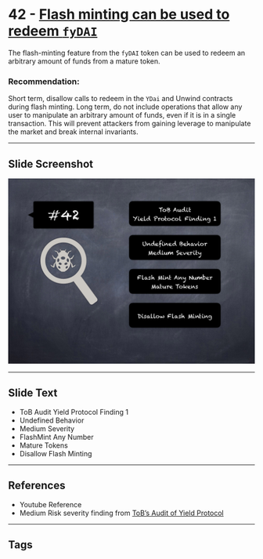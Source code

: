 
# 42 - [Flash minting can be used to redeem `fyDAI`](./Flash%20minting%20can%20be%20used%20to%20redeem%20`fyDAI`.md)

The flash-minting feature from the `fyDAI` token can be used to redeem an arbitrary amount of funds from a mature token.

### Recommendation:
Short term, disallow calls to redeem in the `YDai` and Unwind contracts during flash minting. Long term, do not include operations that allow any user to manipulate an arbitrary amount of funds, even if it is in a single transaction. This will prevent attackers from gaining leverage to manipulate the market and break internal invariants.
___
## Slide Screenshot
![042.png](../../images/7.%20Audit%20Findings%20101/042.png)
___
## Slide Text
- ToB Audit Yield Protocol Finding 1
- Undefined Behavior
- Medium Severity
- FlashMint Any Number
- Mature Tokens
- Disallow Flash Minting
___
## References
- Youtube Reference
- Medium Risk severity finding from [ToB’s Audit of Yield Protocol](https://github.com/trailofbits/publications/blob/master/reviews/YieldProtocol.pdf)
___
## Tags
